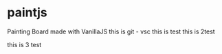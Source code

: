 # paintjs
Painting Board made with VanillaJS
this is git - vsc 
this is test
this is 2test

this is 3 test